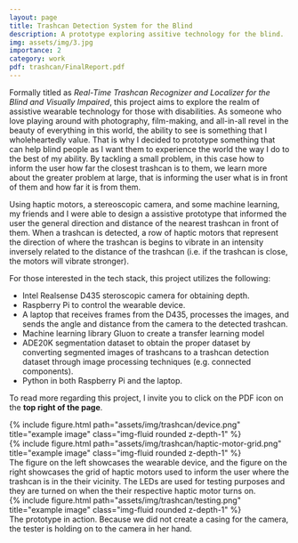 ```yaml
---
layout: page
title: Trashcan Detection System for the Blind 
description: A prototype exploring assitive technology for the blind.
img: assets/img/3.jpg
importance: 2
category: work
pdf: trashcan/FinalReport.pdf
---
```


Formally titled as *Real-Time Trashcan Recognizer and Localizer for the Blind
and Visually Impaired*, this project aims to explore the realm of assistive 
wearable technology for those with disabilities. As someone who love playing
around with photography, film-making, and all-in-all revel in the beauty of
everything in this world, the ability to see is something that I wholeheartedly
value. That is why I decided to prototype something that can help blind people
as I want them to experience the world the way I do to the best of my ability.
By tackling a small problem, in this case how to inform the user how far the
closest trashcan is to them, we learn more about the greater problem at large,
that is informing the user what is in front of them and how far it is from them.

Using haptic motors, a stereoscopic camera, and some machine learning, my
friends and I were able to design a assistive prototype that informed the user the general
direction and distance of the nearest trashcan in front of them. When a trashcan
is detected, a row of haptic motors that represent the direction of where the
trashcan is begins to vibrate in an intensity inversely related to the distance
of the trashcan (i.e. if the trashcan is close, the motors will vibrate stronger).


For those interested in the tech stack, this project utilizes the following:
- Intel Realsense D435 steroscopic camera for obtaining depth. 
- Raspberry Pi to control the wearable device.
- A laptop that receives frames from the D435, processes the images, and sends
  the angle and distance from the camera to the detected trashcan.
- Machine learning library Gluon to create a transfer learning model
- ADE20K segmentation dataset to obtain the proper dataset by converting
  segmented images of trashcans to a trashcan detection dataset through image 
  processing techniques (e.g. connected components).
- Python in both Raspberry Pi and the laptop.


To read more regarding this project, I invite you to click on the PDF icon on
the **top right of the page**.

<div class="row">
    <div class="col-sm mt-3 mt-md-0">
        {% include figure.html path="assets/img/trashcan/device.png" title="example image" class="img-fluid rounded z-depth-1" %}
    </div>
    <div class="col-sm mt-3 mt-md-0">
        {% include figure.html path="assets/img/trashcan/haptic-motor-grid.png" title="example image" class="img-fluid rounded z-depth-1" %}
    </div>
</div>
<div class="caption">
    The figure on the left showcases the wearable device, and the figure on the
    right showcases the grid of haptic motors used to inform the user where the
    trashcan is in the their vicinity. The LEDs are used for testing purposes
    and they are turned on when the their respective haptic motor turns on.
</div>
<div class="row">
    <div class="col-sm mt-3 mt-md-0">
        {% include figure.html path="assets/img/trashcan/testing.png" title="example image" class="img-fluid rounded z-depth-1" %}
    </div>
</div>
<div class="caption">
    The prototype in action. Because we did not create a casing for the camera,
    the tester is holding on to the camera in her hand.
</div>
